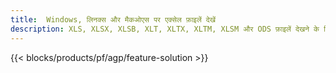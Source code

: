 ```yaml
---
title:  Windows, लिनक्स और मैकओएस पर एक्सेल फ़ाइलें देखें
description: XLS, XLSX, XLSB, XLT, XLTX, XLTM, XLSM और ODS फ़ाइलें देखने के लिए निःशुल्क ऐप और एपीआई
---
```

{{< blocks/products/pf/agp/feature-solution >}} 

